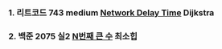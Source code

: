 ### 1. 리트코드 743 medium [Network Delay Time](https://leetcode.com/problems/network-delay-time/description/?orderBy=most_votes) Dijkstra

### 2. 백준 2075 실2 [N번째 큰 수](https://www.acmicpc.net/problem/2075) 최소힙
